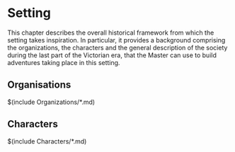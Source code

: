 # Setting 

This chapter describes the overall historical framework from which the setting takes inspiration. 
In particular, it provides a background comprising the organizations, the characters and the general description
of the society during the last part of the Victorian era, that the Master can use to build adventures
taking place in this setting.

## Organisations

$(include Organizations/*.md)

## Characters

$(include Characters/*.md)
